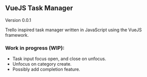 ## VueJS Task Manager
Version 0.0.1

Trello inspired task manager written in JavaScript using the VueJS framework.

### Work in progress (WIP):
* Task input focus open, and close on unfocus.
* Unfocus on category create.
* Possibly add completion feature.